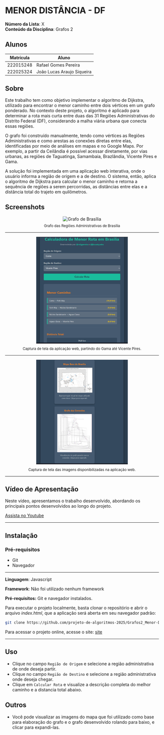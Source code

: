 # MENOR DISTÂNCIA - DF

**Número da Lista**: X<br>
**Conteúdo da Disciplina**: Grafos 2<br>

## Alunos

|Matrícula | Aluno |
| -- | -- |
| 222015248  |  Rafael Gomes Pereira |
| 222025324  |  João Lucas Araujo Siqueira |

## Sobre

Este trabalho tem como objetivo implementar o algoritmo de Dijkstra, utilizado para encontrar o menor caminho entre dois vértices em um grafo ponderado. No contexto deste projeto, o algoritmo é aplicado para determinar a rota mais curta entre duas das 31 Regiões Administrativas do Distrito Federal (DF), considerando a malha viária urbana que conecta essas regiões.

O grafo foi construído manualmente, tendo como vértices as Regiões Administrativas e como arestas as conexões diretas entre elas, identificadas por meio de análises em mapas e no Google Maps. Por exemplo, a partir da Ceilândia é possível acessar diretamente, por vias urbanas, as regiões de Taguatinga, Samambaia, Brazlândia, Vicente Pires e Gama.

A solução foi implementada em uma aplicação web interativa, onde o usuário informa a região de origem e a de destino. O sistema, então, aplica o algoritmo de Dijkstra para calcular o menor caminho e retorna a sequência de regiões a serem percorridas, as distâncias entre elas e a distância total do trajeto em quilômetros.


## Screenshots

<center>

<p>
  <img src="grafo_brasilia.svg" width="300" alt="Grafo de Brasília">
  <br>
  <sub>Grafo das Regiões Administrativas de Brasília</sub>
</p>

---

<p>
  <img src="assets/site.png" width="300" alt="Site Funcionando">
  <br>
  <sub>Captura de tela da aplicação web, partindo do Gama até Vicente Pires.</sub>
</p>

---

<p>
  <img src="assets/fotos.png" width="300" alt="Imagens do site">
  <br>
  <sub>Captura de tela das imagens disponibilizadas na aplicação web.</sub>
</p>

---

</center>

## Vídeo de Apresentação

Neste vídeo, apresentamos o trabalho desenvolvido, abordando os principais pontos desenvolvidos ao longo do projeto.

[Assista no Youtube]()

---

## Instalação

### Pré-requisitos

- Git
- Navegador

---

**Linguagem**: Javascript <br>

**Framework**: Não foi utilizado nenhum framework<br>

**Pré-requisitos:** Git e navegador instalados.<br>

Para executar o projeto localmente, basta clonar o repositório e abrir o arquivo _index.html_, que a aplicação será aberta em seu navegador padrão:


```bash
git clone https://github.com/projeto-de-algoritmos-2025/Grafos2_Menor-Distancia-DF.git
```

Para acessar o projeto online, acesse o site:
[site](site)

---

## Uso

- Clique no campo `Região de Origem` e selecione a região administrativa de onde deseja partir.
- Clique no campo `Região de Destino` e selecione a região administrativa onde deseja chegar.
- Clique em `Calcular Rota` e visualize a descrição completa do melhor caminho e a distancia total abaixo.

## Outros

- Você pode visualizar as imagens do mapa que foi utilizado como base para elaboração do grafo e o grafo desenvolvido rolando para baixo, e clicar para expandi-las.




